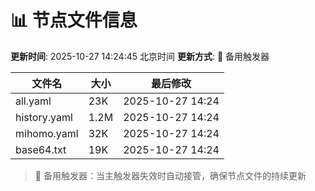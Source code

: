 # 📊 节点文件信息

**更新时间**: 2025-10-27 14:24:45 北京时间
**更新方式**: 🔄 备用触发器

| 文件名 | 大小 | 最后修改 |
|--------|------|----------|
| all.yaml | 23K | 2025-10-27 14:24 |
| history.yaml | 1.2M | 2025-10-27 14:24 |
| mihomo.yaml | 32K | 2025-10-27 14:24 |
| base64.txt | 19K | 2025-10-27 14:24 |

> 🔄 备用触发器：当主触发器失效时自动接管，确保节点文件的持续更新
